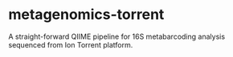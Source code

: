# metagenomics-torrent
A straight-forward QIIME pipeline for 16S metabarcoding analysis sequenced from Ion Torrent platform.
